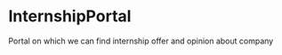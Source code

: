 InternshipPortal
================

Portal on which we can find internship offer and opinion about company 
